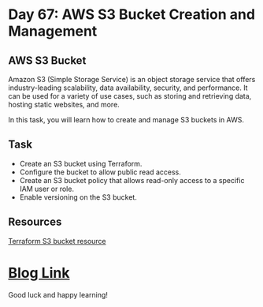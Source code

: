 # Day 67: AWS S3 Bucket Creation and Management
## AWS S3 Bucket

Amazon S3 (Simple Storage Service) is an object storage service that offers industry-leading scalability, data availability, security, and performance. It can be used for a variety of use cases, such as storing and retrieving data, hosting static websites, and more.

In this task, you will learn how to create and manage S3 buckets in AWS.

## Task
- Create an S3 bucket using Terraform.
- Configure the bucket to allow public read access.
- Create an S3 bucket policy that allows read-only access to a specific IAM user or role.
- Enable versioning on the S3 bucket.

## Resources

[Terraform S3 bucket resource](https://registry.terraform.io/providers/hashicorp/aws/latest/docs/resources/s3_bucket)

# [Blog Link](https://devxblog.hashnode.dev/aws-s3-bucket-creation-and-management)

Good luck and happy learning!

